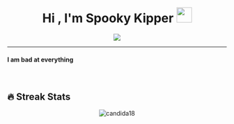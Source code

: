 

<!--
**SpookyKipper/SpookyKipper** is a ✨ _special_ ✨ repository because its `README.md` (this file) appears on your GitHub profile.

Here are some ideas to get you started:

- 🔭 I’m currently working on ...
- 🌱 I’m currently learning ...
- 👯 I’m looking to collaborate on ...
- 🤔 I’m looking for help with ...
- 💬 Ask me about ...
- 📫 How to reach me: ...
- 😄 Pronouns: ...
- ⚡ Fun fact: ...
-->


<h1 align="center">Hi , I'm Spooky Kipper <img src="https://media.giphy.com/media/hvRJCLFzcasrR4ia7z/giphy.gif" width="35"></h1>
<p align="center">
 <!-- <a href="https://github.com/DenverCoder1/readme-typing-svg">--><img src="https://readme-typing-svg.herokuapp.com?font=&duration=3500&pause=1000&color=B262FE&center=true&width=500&lines=Interested+in+JavaScript%2C+PHP;Interested+in+Web+Development">
</p>
<hr/>
<h4>I am bad at everything</h4>
<br>

## 🔥 Streak Stats
<p align="center"><img src="https://github-readme-streak-stats.herokuapp.com?user=SpookyKipper&theme=shades-of-purple&ring=DD2727&fire=DD2727" alt="candida18"  /></p>
